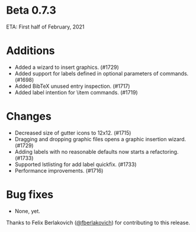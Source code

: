 # Beta 0.7.3

ETA: First half of February, 2021

# Additions
* Added a wizard to insert graphics. (#1729)
* Added support for labels defined in optional parameters of commands. (#1698)
* Added BibTeX unused entry inspection. (#1717)
* Added label intention for \item commands. (#1719)

# Changes
* Decreased size of gutter icons to 12x12. (#1715)
* Dragging and dropping graphic files opens a graphic insertion wizard. (#1729)
* Adding labels with no reasonable defaults now starts a refactoring. (#1733)
* Supported lstlisting for add label quickfix. (#1733)
* Performance improvements. (#1716)

# Bug fixes
* None, yet.

Thanks to Felix Berlakovich ([@fberlakovich](https://github.com/fberlakovich)) for contributing to this release.
